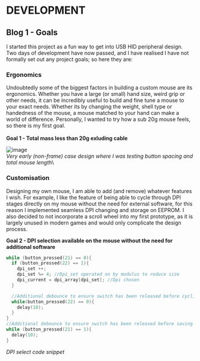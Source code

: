 # DEVELOPMENT
## Blog 1 - Goals
I started this project as a fun way to get into USB HID peripheral design. Two days of development have now passed, and I have realised I have not formally set out any project goals; so here they are:
### Ergonomics
Undoubtedly some of the biggest factors in building a custom mouse are its ergonomics. Whether you have a large (or small) hand size, weird grip or other needs, it can be incredibly useful to build and fine tune
a mouse to your exact needs. Whether its by changing the weight, shell type or handedness of the mouse, a mouse matched to your hand can make a world of difference. Personally, I wanted to try how a sub 20g mouse feels,
so there is my first goal.\
\
**Goal 1 - Total mass less than 20g exluding cable**

![image](https://github.com/user-attachments/assets/eb0a7802-f56d-4db3-bb17-41789102c773)\
*Very early (non-frame) case design where I was testing button spacing and total mouse length*\

### Customisation
Designing my own mouse, I am able to add (and remove) whatever features I wish. For example, I like the feature of being able to cycle through DPI stages directly on my mouse without the need for external software, for this reason I implemented seamless DPI changing and storage on EEPROM. I also decided to not incorporate a scroll wheel into my first
prototype, as it is largely unused in modern games and would only complicate the design process.

**Goal 2 - DPI selection available on the mouse without the need for additional software**

```cpp
while (button_pressed(21) == 0){
  if (button_pressed(22) == 1){
    dpi_set ++; 
    dpi_set %= 4; //Dpi_set operated on by modulus to reduce size
    dpi_current = dpi_array[dpi_set]; //Dpi chosen
  }

  //Additional debounce to ensure switch has been released before cycling
  while(button_pressed(22) == 0){
    delay(10);
  } 
}
//Additional debounce to ensure switch has been released before saving
while (button_pressed(21) == 1){
  delay(10);
}
```
*DPI select code snippet*
